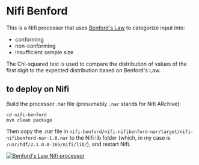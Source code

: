 # Nifi Benford

This is a Nifi processor that uses [Benford's Law](https://en.wikipedia.org/wiki/Benford's_law) to categorize input into:
* conforming
* non-conforming
* insufficient sample size

The Chi-squared test is used to compare the distribution of values of the first digit to the expected distribution based on Benford's Law.

## to deploy on Nifi

Build the processor .nar file (presumably `.nar` stands for Nifi ARchive):

    cd nifi-benford
    mvn clean package

Then copy the .nar file in `nifi-benford/nifi-nifibenford-nar/target/nifi-nifibenford-nar-1.0.nar` to the Nifi lib folder (which, in my case is `/usr/hdf/2.1.0.0-165/nifi/lib/`), and restart Nifi.


[![Benford's Law Nifi processor](https://img.youtube.com/vi/xIGybxBmKpk/0.jpg)](https://www.youtube.com/watch?v=xIGybxBmKpk)
